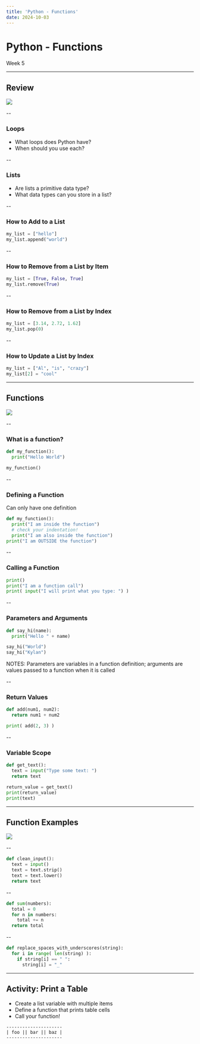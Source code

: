 ```yaml
---
title: 'Python - Functions'
date: 2024-10-03
---
```


# Python - Functions <!-- .element: class="r-fit-text" -->

Week 5

---

## Review

![](https://i.giphy.com/lrPrJWeMi0qbSjDR1y.webp) <!-- .element: style="height:400px" -->

--

### Loops

- What loops does Python have? <!-- .element: class="fragment" -->
- When should you use each? <!-- .element: class="fragment" -->

--

### Lists

- Are lists a primitive data type? <!-- .element: class="fragment" -->
- What data types can you store in a list? <!-- .element: class="fragment" -->

--

### How to Add to a List

```py
my_list = ["hello"]
my_list.append("world")
```
<!-- .element: class="fragment" -->

--

### How to Remove from a List by Item

```py
my_list = [True, False, True]
my_list.remove(True)
```
<!-- .element: class="fragment" -->

--

### How to Remove from a List by Index

```py
my_list = [3.14, 2.72, 1.62]
my_list.pop(0)
```
<!-- .element: class="fragment" -->

--

### How to Update a List by Index

```py
my_list = ["Al", "is", "crazy"]
my_list[2] = "cool"
```
<!-- .element: class="fragment" -->

---

## Functions

![](https://external-content.duckduckgo.com/iu/?u=https%3A%2F%2Fmathvault.ca%2Fwp-content%2Fuploads%2FSine-Waves.jpg&f=1&nofb=1&ipt=cd2d14e0a563a52a0163fb9942460f2debb66dc594043c2ebc058606c2c120b4&ipo=images) <!-- .element: style="height:400px" -->

--

### What is a function?

```py [1-2|4]
def my_function():
  print("Hello World")

my_function()
```

--

### Defining a Function

Can only have one definition

```py
def my_function():
  print("I am inside the function")
  # check your indentation!
  print("I am also inside the function")
print("I am OUTSIDE the function")
```

--

### Calling a Function

```py
print()
print("I am a function call")
print( input("I will print what you type: ") )
```

--

### Parameters and Arguments

```py
def say_hi(name):
  print("Hello " + name)

say_hi("World")
say_hi("Kylan")
```
NOTES:
Parameters are variables in a function definition;
arguments are values passed to a function when it is called

--

### Return Values

```py
def add(num1, num2):
  return num1 + num2

print( add(2, 3) )
```

--

### Variable Scope

```py [1-3|5|6|7]
def get_text():
  text = input("Type some text: ")
  return text

return_value = get_text()
print(return_value)
print(text)
```

---

## Function Examples

![](https://media1.giphy.com/media/v1.Y2lkPTc5MGI3NjExMW12Mmd0dTR0MzIwdXVlMjFvZXBkdmZvdzEyMHI4Ym9nbzdhbTc0ayZlcD12MV9pbnRlcm5hbF9naWZfYnlfaWQmY3Q9Zw/3orieS4jfHJaKwkeli/giphy.webp) <!-- .element: style="height:400px" -->

--

```py
def clean_input():
  text = input()
  text = text.strip()
  text = text.lower()
  return text
```

--

```py
def sum(numbers):
  total = 0
  for n in numbers:
    total += n
  return total
```

--

```py
def replace_spaces_with_underscores(string):
  for i in range( len(string) ):
    if string[i] == " ":
      string[i] = "_"
```

---

## Activity: Print a Table <!-- .element: class="r-fit-text" -->

- Create a list variable with multiple items
- Define a function that prints table cells
- Call your function!

```
---------------------
| foo || bar || baz |
---------------------
```